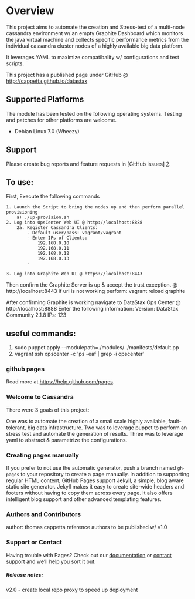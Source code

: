 # Overview

This project aims to automate the creation and Stress-test of a multi-node cassandra environment
w/ an empty Graphite Dashboard which monitors the java virtual machine and collects specific performance metrics
from the individual cassandra cluster nodes of a highly available big data platform.

It leverages YAML to maximize compatibality w/ configurations and test scripts.

This project has a published page under GitHub @ http://cappetta.github.io/datastax




Supported Platforms
-------------------

The module has been tested on the following operating systems. Testing and patches for other platforms are welcome.

* Debian Linux 7.0 (Wheezy)


Support
-------

Please create bug reports and feature requests in [GitHub issues] [2].

[2]: https://github.com/cappetta/cassandra/issues




## To use:
First, Execute the following commands

    1. Launch the Script to bring the nodes up and then perform parallel provisioning
        a) ./up-provision.sh
    2. Log into OpsCenter Web UI @ http://localhost:8888
        2a. Register Cassandra Clients:
            - Default user/pass: vagrant/vagrant
            - Enter IPs of Clients:
                192.168.0.10
                192.168.0.11
                192.168.0.12
                192.168.0.13
            -

    3. Log into Graphite Web UI @ https://localhost:8443

Then confirm the Graphite Server is up & accept the trust exception. @ http://localhost:8443
    if url is not working perform: vagrant reload graphite

After confirming Graphite is working navigate to DataStax Ops Center @ http://localhost:8888
Enter the following information:
    Version: DataStax Community 2.1.8
    IPs:
        123


## useful commands:
1) sudo puppet apply --modulepath=./modules/ ./manifests/default.pp
2) vagrant ssh opscenter -c 'ps -eaf | grep -i opscenter'




### github pages

Read more at https://help.github.com/pages.


### Welcome to Cassandra

There were 3 goals of this project:

One was to automate the creation of a small scale highly available, fault-tolerant, big data infrastructure.
Two was to leverage puppet to perform an stress test and automate the generation of results.
Three was to leverage yaml to abstract & parametrize the configurations.

### Creating pages manually
If you prefer to not use the automatic generator, push a branch named `gh-pages` to your repository to create a page manually. In addition to supporting regular HTML content, GitHub Pages support Jekyll, a simple, blog aware static site generator. Jekyll makes it easy to create site-wide headers and footers without having to copy them across every page. It also offers intelligent blog support and other advanced templating features.

### Authors and Contributors
author: thomas cappetta
reference authors to be published w/ v1.0

### Support or Contact
Having trouble with Pages? Check out our [documentation](https://help.github.com/pages) or [contact support](https://github.com/contact) and we’ll help you sort it out.


##### Release notes:
v2.0 - create local repo proxy to speed up deployment